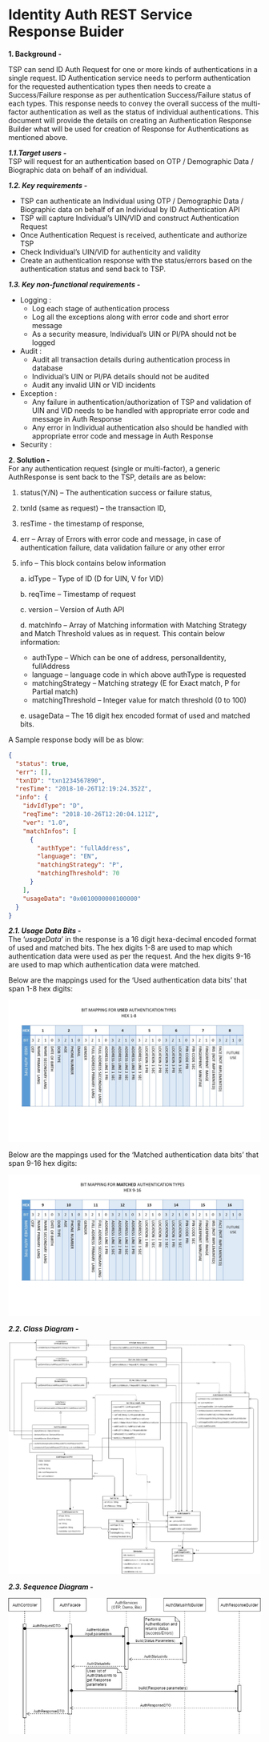 # Identity Auth REST Service Response Buider


**1. Background -**

TSP can send ID Auth Request for one or more kinds of authentications in a single request. ID Authentication service needs to perform authentication for the requested authentication types then needs to create a Success/Failure response as per authentication Success/Failure status of each types. This response needs to convey the overall success of the multi-factor authentication as well as the status of individual authentications. 
This document will provide the details on creating an Authentication Response Builder what will be used for creation of Response for Authentications as mentioned above.


***1.1.Target users -***  
TSP will request for an authentication based on OTP / Demographic Data / Biographic data on behalf of an individual.

***1.2. Key requirements -***  
- TSP can authenticate an Individual using OTP / Demographic Data / Biographic data on behalf of an Individual by ID Authentication API
- TSP will capture Individual’s UIN/VID and construct Authentication Request
- Once Authentication Request is received, authenticate and authorize TSP
- Check Individual’s UIN/VID for authenticity and validity
- Create an authentication response with the status/errors based on the authentication status and send back to TSP.

***1.3. Key non-functional requirements -*** 
-	Logging :
	-	Log each stage of authentication process
	-	Log all the exceptions along with error code and short error message
	-	As a security measure, Individual’s UIN or PI/PA should not be logged
-	Audit :
	-	Audit all transaction details during authentication process in database
	-	Individual’s UIN or PI/PA details should not be audited
	-	Audit any invalid UIN or VID incidents
-	Exception :
	-	Any failure in authentication/authorization of TSP and validation of UIN and VID needs to be handled with appropriate error code and message in Auth Response
	-	Any error in Individual authentication also should be handled with appropriate error code and message in Auth Response 
-	Security :

**2. Solution -**   
For any authentication request (single or multi-factor), a generic AuthResponse is sent back to the TSP, details are as below:
1.	status(Y/N) – The authentication success or failure status, 
2.	txnId (same as request) – the transaction ID, 
3.	resTime  - the timestamp of response, 
4.	err – Array of Errors with error code and message, in case of authentication failure, data validation failure or any other error
5.	info – This block contains below information

    a.	idType – Type of ID (D for UIN, V for VID)
    
	  b.	reqTime – Timestamp of request
    
	  c.	version – Version of Auth API
    
	  d.	matchInfo – Array of Matching information with Matching Strategy and Match Threshold values as in request. This contain below information:
         
    - authType – Which can be one of address, personalIdentity, fullAddress
    - language – language code in which above authType is requested
    - matchingStrategy – Matching strategy (E for Exact match, P for Partial match)
    - matchingThreshold – Integer value for match threshold (0 to 100)
     
    e.	usageData – The 16 digit hex encoded format of used and matched bits.
    


A Sample response body will be as blow:
```JSON
{
  "status": true,
  "err": [],
  "txnID": "txn1234567890",
  "resTime": "2018-10-26T12:19:24.352Z",
  "info": {
    "idvIdType": "D",
    "reqTime": "2018-10-26T12:20:04.121Z",
    "ver": "1.0",
    "matchInfos": [
      {
        "authType": "fullAddress",
        "language": "EN",
        "matchingStrategy": "P",
        "matchingThreshold": 70
      }
    ],
    "usageData": "0x0010000000100000"
  }
}

```

***2.1. Usage Data Bits -***  
The ‘*usageData*’ in the response is a 16 digit hexa-decimal encoded format of used and matched bits. The hex digits 1-8 are used to map which authentication data were used as per the request. And the hex digits 9-16 are used to map which authentication data were matched.

Below are the mappings used for the ‘Used authentication data bits’ that span 1-8 hex digits:

![Auth Bit Mapping for Used Auth Type](_images/Identity_Auth_used_data_bits.jpg)

Below are the mappings used for the ‘Matched authentication data bits’ that span 9-16 hex digits:

![Auth Bit Mapping for Matched Auth Type](_images/Identity_Auth_matched_data_bits.jpg)

***2.2. Class Diagram -***  

![Auth Response Builder Class Diagram](_images/Identity_auth_response_builder_classes.jpg)



***2.3.	Sequence Diagram -***  

![Auth Response Builder Seq Diagram](_images/Identity_auth_response_builder_sequence.jpg)


